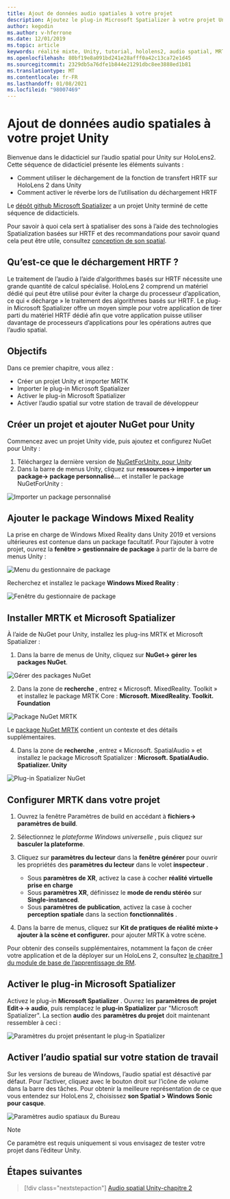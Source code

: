 ```yaml
---
title: Ajout de données audio spatiales à votre projet
description: Ajoutez le plug-in Microsoft Spatializer à votre projet Unity pour accéder au déchargement matériel HoloLens 2 HRTF.
author: kegodin
ms.author: v-hferrone
ms.date: 12/01/2019
ms.topic: article
keywords: réalité mixte, Unity, tutorial, hololens2, audio spatial, MRTK, boîte à outils de réalité mixte, UWP, Windows 10, HRTF, fonction de transfert liée aux têtes, réverbération, Microsoft Spatializer
ms.openlocfilehash: 80bf19e8a091bd241e28afff0a42c13ca72e1d45
ms.sourcegitcommit: 2329db5a76dfe1b844e21291dbc8ee3888ed1b81
ms.translationtype: MT
ms.contentlocale: fr-FR
ms.lasthandoff: 01/08/2021
ms.locfileid: "98007469"
---
```

# <a name="adding-spatial-audio-to-your-unity-project"></a>Ajout de données audio spatiales à votre projet Unity

Bienvenue dans le didacticiel sur l’audio spatial pour Unity sur HoloLens2. Cette séquence de didacticiel présente les éléments suivants :
* Comment utiliser le déchargement de la fonction de transfert HRTF sur HoloLens 2 dans Unity
* Comment activer le réverbe lors de l’utilisation du déchargement HRTF

Le [dépôt github Microsoft Spatializer](https://github.com/microsoft/spatialaudio-unity) a un projet Unity terminé de cette séquence de didacticiels. 

Pour savoir à quoi cela sert à spatialiser des sons à l’aide des technologies Spatialization basées sur HRTF et des recommandations pour savoir quand cela peut être utile, consultez [conception de son spatial](https://docs.microsoft.com/windows/mixed-reality/spatial-sound-design).

## <a name="what-is-hrtf-offload"></a>Qu’est-ce que le déchargement HRTF ?

Le traitement de l’audio à l’aide d’algorithmes basés sur HRTF nécessite une grande quantité de calcul spécialisé. HoloLens 2 comprend un matériel dédié qui peut être utilisé pour éviter la charge du processeur d’application, ce qui « décharge » le traitement des algorithmes basés sur HRTF.  Le plug-in Microsoft Spatializer offre un moyen simple pour votre application de tirer parti du matériel HRTF dédié afin que votre application puisse utiliser davantage de processeurs d’applications pour les opérations autres que l’audio spatial.

## <a name="objectives"></a>Objectifs

Dans ce premier chapitre, vous allez :
* Créer un projet Unity et importer MRTK
* Importer le plug-in Microsoft Spatializer
* Activer le plug-in Microsoft Spatializer
* Activer l’audio spatial sur votre station de travail de développeur

## <a name="create-a-project-and-add-nuget-for-unity"></a>Créer un projet et ajouter NuGet pour Unity

Commencez avec un projet Unity vide, puis ajoutez et configurez NuGet pour Unity :
1. Téléchargez la dernière version de [NuGetForUnity. pour Unity](https://github.com/GlitchEnzo/NuGetForUnity/releases/latest)
2. Dans la barre de menus Unity, cliquez sur **ressources-> importer un package-> package personnalisé...** et installer le package NuGetForUnity :

![Importer un package personnalisé](images/spatial-audio/import-custom-package.png)

## <a name="add-the-windows-mixed-reality-package"></a>Ajouter le package Windows Mixed Reality

La prise en charge de Windows Mixed Reality dans Unity 2019 et versions ultérieures est contenue dans un package facultatif. Pour l’ajouter à votre projet, ouvrez la **fenêtre > gestionnaire de package** à partir de la barre de menus Unity :

![Menu du gestionnaire de package](images/spatial-audio/package-manager-menu.png)

Recherchez et installez le package **Windows Mixed Reality** :

![Fenêtre du gestionnaire de package](images/spatial-audio/package-manager-window.png)

## <a name="install-mrtk-and-microsoft-spatializer"></a>Installer MRTK et Microsoft Spatializer

À l’aide de NuGet pour Unity, installez les plug-ins MRTK et Microsoft Spatializer :
1. Dans la barre de menus de Unity, cliquez sur **NuGet-> gérer les packages NuGet**.

![Gérer des packages NuGet](images/spatial-audio/manage-nuget-packages.png)

2. Dans la zone de **recherche** , entrez « Microsoft. MixedReality. Toolkit » et installez le package MRTK Core : **Microsoft. MixedReality. Toolkit. Foundation**

![Package NuGet MRTK](images/spatial-audio/mrtk-nuget-package.png)

Le [package NuGet MRTK](https://microsoft.github.io/MixedRealityToolkit-Unity/Documentation/MRTKNuGetPackage.html) contient un contexte et des détails supplémentaires.

4. Dans la zone de **recherche** , entrez « Microsoft. SpatialAudio » et installez le package Microsoft Spatializer : **Microsoft. SpatialAudio. Spatializer. Unity**

![Plug-in Spatializer NuGet](images/spatial-audio/spatializer-plugin-nuget.png)

## <a name="set-up-mrtk-in-your-project"></a>Configurer MRTK dans votre projet

1. Ouvrez la fenêtre Paramètres de build en accédant à **fichiers-> paramètres de build**.

2. Sélectionnez le _plateforme Windows universelle_ , puis cliquez sur **basculer la plateforme**.

3. Cliquez sur **paramètres du lecteur** dans la **fenêtre générer** pour ouvrir les propriétés des **paramètres du lecteur** dans le volet **inspecteur** .
    * Sous **paramètres de XR**, activez la case à cocher **réalité virtuelle prise en charge**
    * Sous **paramètres XR**, définissez le **mode de rendu stéréo** sur **Single-instanced**.
    * Sous **paramètres de publication**, activez la case à cocher **perception spatiale** dans la section **fonctionnalités** .

4. Dans la barre de menus, cliquez sur **Kit de pratiques de réalité mixte-> ajouter à la scène et configurer.** pour ajouter MRTK à votre scène.

Pour obtenir des conseils supplémentaires, notamment la façon de créer votre application et de la déployer sur un HoloLens 2, consultez [le chapitre 1 du module de base de l’apprentissage de RM](../../../mrlearning-base-ch1.md).

## <a name="enable-the-microsoft-spatializer-plugin"></a>Activer le plug-in Microsoft Spatializer

Activez le plug-in **Microsoft Spatializer** . Ouvrez les **paramètres de projet Edit->-> audio**, puis remplacez le **plug-in Spatializer** par "Microsoft Spatializer". La section **audio** des **paramètres du projet** doit maintenant ressembler à ceci :

![Paramètres du projet présentant le plug-in Spatializer](images/spatial-audio/project-settings.png)

## <a name="enable-spatial-audio-on-your-workstation"></a>Activer l’audio spatial sur votre station de travail

Sur les versions de bureau de Windows, l’audio spatial est désactivé par défaut. Pour l’activer, cliquez avec le bouton droit sur l’icône de volume dans la barre des tâches. Pour obtenir la meilleure représentation de ce que vous entendez sur HoloLens 2, choisissez **son Spatial > Windows Sonic pour casque**.

![Paramètres audio spatiaux du Bureau](images/spatial-audio/desktop-audio-settings.png)

> [!NOTE]
> Ce paramètre est requis uniquement si vous envisagez de tester votre projet dans l’éditeur Unity.

## <a name="next-steps"></a>Étapes suivantes

> [!div class="nextstepaction"]
> [Audio spatial Unity-chapitre 2](unity-spatial-audio-ch2.md)

